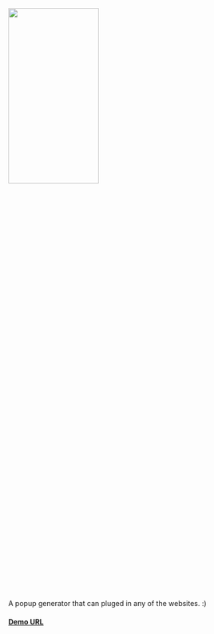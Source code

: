 <img src="https://www.popup-generator.com/wp-content/uploads/2018/10/Purple-text-and-image-1.svg"  width="60%" height="30%">

A popup generator that can pluged in any of the websites. :)

#### [Demo URL](https://popup-generator.vercel.app/popups/create)